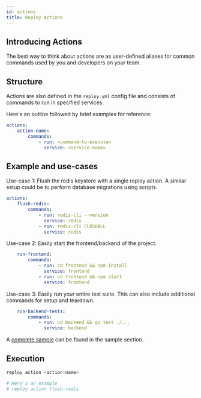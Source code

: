 ```yaml
---
id: actions
title: Reploy Actions
---
```


## Introducing Actions
The best way to think about actions are as user-defined aliases for common commands used by you and developers on your team.

## Structure

Actions are also defined in the `reploy.yml` config file and consists of commands to run in specified services.

Here's an outline followed by brief examples for reference:

```yaml
actions:
    action-name:
        commands:
            - run: <command-to-execute>
              service: <service-name>
```

## Example and use-cases

Use-case 1: Flush the redis keystore with a single reploy action. A similar setup could be to perform database migrations using scripts.
```yaml
actions:
    flush-redis:
        commands:
            - run: redis-cli --version
              service: redis
            - run: redis-cli FLUSHALL
              service: redis
```

Use-case 2: Easily start the frontend/backend of the project.

```yaml
    run-frontend:
        commands:
            - run: cd frontend && npm install
              service: frontend
            - run: cd frontend && npm start
              service: frontend
```

Use-case 3: Easily run your entire test suite. This can also include additional commands for setup and teardown.

```yaml
    run-backend-tests:
        commands:
            - run: cd backend && go test ./...
              service: backend
```

A [complete sample](sample-reploy.yml) can be found in the sample section. 


## Execution

```bash
reploy action <action-name>

# Here's an example
# reploy action flush-redis
```